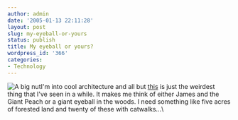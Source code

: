 ```yaml
---
author: admin
date: '2005-01-13 22:11:28'
layout: post
slug: my-eyeball-or-yours
status: publish
title: My eyeball or yours?
wordpress_id: '366'
categories:
- Technology
---
```


![A big nut](http://www.zhangzhung.net/lj/eyeball.jpg)I'm into cool
architecture and all but
[this](http://www.freespiritspheres.com/index.htm) is just the weirdest
thing that I've seen in a while. It makes me think of either James and
the Giant Peach or a giant eyeball in the woods. I need something like
five acres of forested land and twenty of these with catwalks...\


